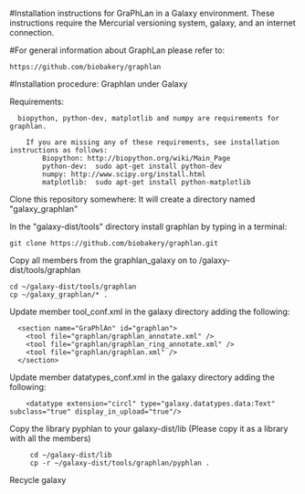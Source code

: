 #Installation instructions for GraPhLan in a Galaxy environment.
These instructions require the Mercurial versioning system, galaxy, and an internet connection.

#For general information about GraphLan please refer to:
```
https://github.com/biobakery/graphlan
```
#Installation procedure: Graphlan under Galaxy


Requirements:
```
  biopython, python-dev, matplotlib and numpy are requirements for graphlan.
 
	If you are missing any of these requirements, see installation instructions as follows:
		Biopython: http://biopython.org/wiki/Main_Page 
		python-dev:  sudo apt-get install python-dev  
		numpy: http://www.scipy.org/install.html 
		matplotlib:  sudo apt-get install python-matplotlib
```	
Clone this repository somewhere: It will create a directory named "galaxy_graphlan"

In the  "galaxy-dist/tools" directory install graphlan by typing in a terminal:
```
git clone https://github.com/biobakery/graphlan.git
```

Copy all members from the graphlan_galaxy on to /galaxy-dist/tools/graphlan

```
cd ~/galaxy-dist/tools/graphlan
cp ~/galaxy_graphlan/* .
```

Update member tool_conf.xml  in the galaxy directory adding the following: 
```
  <section name="GraPhlAn" id="graphlan">
    <tool file="graphlan/graphlan_annotate.xml" />
    <tool file="graphlan/graphlan_ring_annotate.xml" />
    <tool file="graphlan/graphlan.xml" /> 
  </section>
```

Update member datatypes_conf.xml  in the galaxy directory adding the following:
```
    <datatype extension="circl" type="galaxy.datatypes.data:Text" subclass="true" display_in_upload="true"/>
```	
Copy the library pyphlan to your galaxy-dist/lib
	(Please copy it as a library with all the members)
```
	 cd ~/galaxy-dist/lib
	 cp -r ~/galaxy-dist/tools/graphlan/pyphlan .
```	
Recycle galaxy
